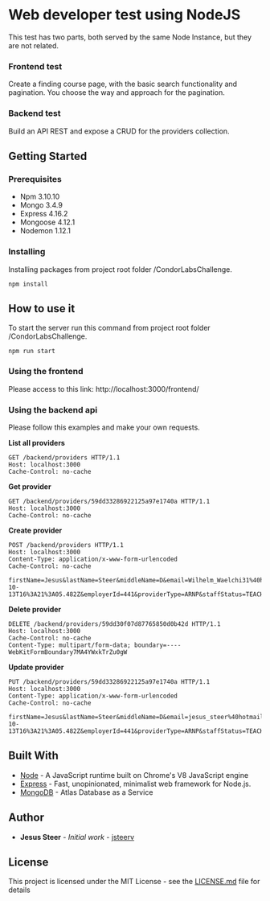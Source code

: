 # Web developer test using NodeJS

This test has two parts, both served by the same Node Instance, but they are not related. 

### Frontend test

Create a finding course page, with the basic search functionality and pagination. You choose the way and approach for the pagination.

### Backend test

Build an API REST and expose a CRUD for the providers collection.

## Getting Started

### Prerequisites

* Npm 3.10.10
* Mongo 3.4.9
* Express 4.16.2
* Mongoose 4.12.1
* Nodemon 1.12.1

### Installing

Installing packages from project root folder /CondorLabsChallenge.

```
npm install
```

## How to use it

To start the server run this command from project root folder /CondorLabsChallenge.

```
npm run start
```

### Using the frontend

Please access to this link: http://localhost:3000/frontend/

### Using the backend api

Please follow this examples and make your own requests.

**List all providers**
```
GET /backend/providers HTTP/1.1
Host: localhost:3000
Cache-Control: no-cache
```

**Get provider**
```
GET /backend/providers/59dd33286922125a97e1740a HTTP/1.1
Host: localhost:3000
Cache-Control: no-cache
```

**Create provider**
```
POST /backend/providers HTTP/1.1
Host: localhost:3000
Content-Type: application/x-www-form-urlencoded
Cache-Control: no-cache

firstName=Jesus&lastName=Steer&middleName=D&email=Wilhelm_Waelchi31%40hotmail.com&specialty=59dce30ec776d42ce52f6168&projectedStartDate=2016-10-13T16%3A21%3A05.482Z&employerId=441&providerType=ARNP&staffStatus=TEACHING&assignedTo=55453&status=APPROVED&createdBy=6159
```

**Delete provider**
```
DELETE /backend/providers/59dd30f07d87765850d0b42d HTTP/1.1
Host: localhost:3000
Cache-Control: no-cache
Content-Type: multipart/form-data; boundary=----WebKitFormBoundary7MA4YWxkTrZu0gW
```

**Update provider**
```
PUT /backend/providers/59dd33286922125a97e1740a HTTP/1.1
Host: localhost:3000
Content-Type: application/x-www-form-urlencoded
Cache-Control: no-cache

firstName=Jesus&lastName=Steer&middleName=D&email=jesus_steer%40hotmail.com&specialty=59dce30ec776d42ce52f6168&projectedStartDate=2016-10-13T16%3A21%3A05.482Z&employerId=441&providerType=ARNP&staffStatus=TEACHING&assignedTo=55453&status=APPROVED&createdBy=6159
```

## Built With

* [Node](https://nodejs.org/) - A JavaScript runtime built on Chrome's V8 JavaScript engine
* [Express](http://expressjs.com/) - Fast, unopinionated, minimalist web framework for Node.js.
* [MongoDB](https://www.mongodb.com/) - Atlas Database as a Service

## Author

* **Jesus Steer** - *Initial work* - [jsteerv](https://github.com/jsteerv)

## License

This project is licensed under the MIT License - see the [LICENSE.md](LICENSE.md) file for details

